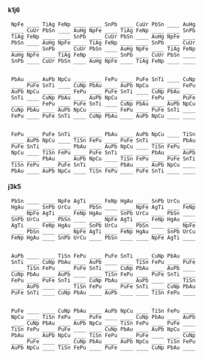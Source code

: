 
#### k1j6 

     NpFe ____ TiAg FeNp ____ ____ SnPb ____ CuUr PbSn ____ AuHg 
     ____ CuUr PbSn ____ AuHg NpFe ____ TiAg FeNp ____ ____ SnPb 
     TiAg FeNp ____ ____ SnPb ____ CuUr PbSn ____ AuHg NpFe ____ 
     PbSn ____ AuHg NpFe ____ TiAg FeNp ____ ____ SnPb ____ CuUr 
     ____ ____ SnPb ____ CuUr PbSn ____ AuHg NpFe ____ TiAg FeNp 
     AuHg NpFe ____ TiAg FeNp ____ ____ SnPb ____ CuUr PbSn ____ 
     SnPb ____ CuUr PbSn ____ AuHg NpFe ____ TiAg FeNp ____ ____ 


     PbAu ____ AuPb NpCu ____ ____ FePu ____ PuFe SnTi ____ CuNp 
     ____ PuFe SnTi ____ CuNp PbAu ____ AuPb NpCu ____ ____ FePu 
     AuPb NpCu ____ ____ FePu ____ PuFe SnTi ____ CuNp PbAu ____ 
     SnTi ____ CuNp PbAu ____ AuPb NpCu ____ ____ FePu ____ PuFe 
     ____ ____ FePu ____ PuFe SnTi ____ CuNp PbAu ____ AuPb NpCu 
     CuNp PbAu ____ AuPb NpCu ____ ____ FePu ____ PuFe SnTi ____ 
     FePu ____ PuFe SnTi ____ CuNp PbAu ____ AuPb NpCu ____ ____ 


     FePu ____ PuFe SnTi ____ ____ PbAu ____ AuPb NpCu ____ TiSn 
     ____ AuPb NpCu ____ TiSn FePu ____ PuFe SnTi ____ ____ PbAu 
     PuFe SnTi ____ ____ PbAu ____ AuPb NpCu ____ TiSn FePu ____ 
     NpCu ____ TiSn FePu ____ PuFe SnTi ____ ____ PbAu ____ AuPb 
     ____ ____ PbAu ____ AuPb NpCu ____ TiSn FePu ____ PuFe SnTi 
     TiSn FePu ____ PuFe SnTi ____ ____ PbAu ____ AuPb NpCu ____ 
     PbAu ____ AuPb NpCu ____ TiSn FePu ____ PuFe SnTi ____ ____ 


#### j3k5 

     PbSn ____ ____ NpFe AgTi ____ FeNp HgAu ____ SnPb UrCu ____ 
     HgAu ____ SnPb UrCu ____ PbSn ____ ____ NpFe AgTi ____ FeNp 
     ____ NpFe AgTi ____ FeNp HgAu ____ SnPb UrCu ____ PbSn ____ 
     SnPb UrCu ____ PbSn ____ ____ NpFe AgTi ____ FeNp HgAu ____ 
     AgTi ____ FeNp HgAu ____ SnPb UrCu ____ PbSn ____ ____ NpFe 
     ____ PbSn ____ ____ NpFe AgTi ____ FeNp HgAu ____ SnPb UrCu 
     FeNp HgAu ____ SnPb UrCu ____ PbSn ____ ____ NpFe AgTi ____ 


     AuPb ____ ____ TiSn FePu ____ PuFe SnTi ____ CuNp PbAu ____ 
     SnTi ____ CuNp PbAu ____ AuPb ____ ____ TiSn FePu ____ PuFe 
     ____ TiSn FePu ____ PuFe SnTi ____ CuNp PbAu ____ AuPb ____ 
     CuNp PbAu ____ AuPb ____ ____ TiSn FePu ____ PuFe SnTi ____ 
     FePu ____ PuFe SnTi ____ CuNp PbAu ____ AuPb ____ ____ TiSn 
     ____ AuPb ____ ____ TiSn FePu ____ PuFe SnTi ____ CuNp PbAu 
     PuFe SnTi ____ CuNp PbAu ____ AuPb ____ ____ TiSn FePu ____ 


     PuFe ____ ____ CuNp PbAu ____ AuPb NpCu ____ TiSn FePu ____ 
     NpCu ____ TiSn FePu ____ PuFe ____ ____ CuNp PbAu ____ AuPb 
     ____ CuNp PbAu ____ AuPb NpCu ____ TiSn FePu ____ PuFe ____ 
     TiSn FePu ____ PuFe ____ ____ CuNp PbAu ____ AuPb NpCu ____ 
     PbAu ____ AuPb NpCu ____ TiSn FePu ____ PuFe ____ ____ CuNp 
     ____ PuFe ____ ____ CuNp PbAu ____ AuPb NpCu ____ TiSn FePu 
     AuPb NpCu ____ TiSn FePu ____ PuFe ____ ____ CuNp PbAu ____ 


